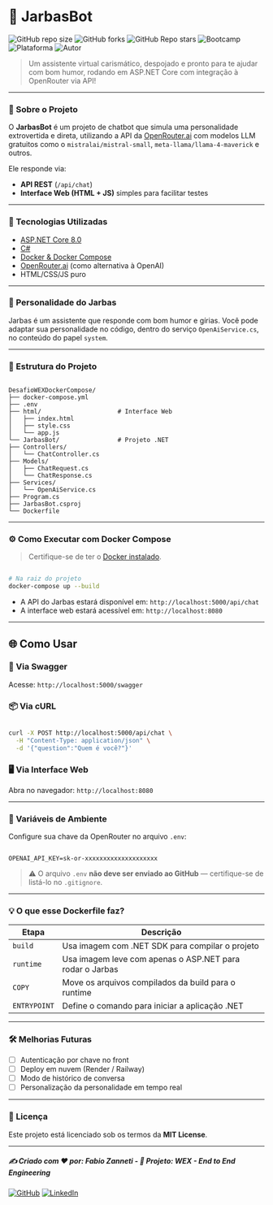 # 🤖 JarbasBot

![GitHub repo size](https://img.shields.io/github/repo-size/fzanneti/wex-e2e-csharp)
![GitHub forks](https://img.shields.io/github/forks/fzanneti/wex-e2e-csharp?style=social)
![GitHub Repo stars](https://img.shields.io/github/stars/fzanneti/wex-e2e-csharp?style=social)
![Bootcamp](https://img.shields.io/badge/WEX-End--to--End%20Engineering-blueviolet?logo=vercel&logoColor=white)
![Plataforma](https://img.shields.io/badge/Powered%20by-DIO.io-red?logo=data:image/svg+xml;base64,PHN2ZyBmaWxsPSIjZmZmIiB2aWV3Qm94PSIwIDAgMzIgMzIiIHhtbG5zPSJodHRwOi8vd3d3LnczLm9yZy8yMDAwL3N2ZyI+PHBhdGggZD0iTTYuNzEgMy4yNWMtMi44OCAxLjQxLTUuMDcgNC4yMy01LjA3IDcuNzYgMCAzLjU4IDIuMjggNi43IDUuMzMgOC4xNSAxLjgzLS42MiAyLjQtMi4yNiAyLjQtMy44MSAwLS4yMy0uMDItLjQ1LS4wNS0uNjZBLjQ0LjQ0IDAgMDExMC4xIDExYy4yNC0uNzUuMTEtMS41My0uMy0yLjIyQzguOTIgNy45NiA3LjMzIDcuNSA1Ljc0IDcuNjZhNS41NSA1LjU1IDAgM)
![Autor](https://img.shields.io/badge/Autor-fzanneti-blue?style=flat-square&logo=github)

> Um assistente virtual carismático, despojado e pronto para te ajudar com bom humor, rodando em ASP.NET Core com integração à OpenRouter via API!

---

### 📌 Sobre o Projeto

O **JarbasBot** é um projeto de chatbot que simula uma personalidade extrovertida e direta, utilizando a API da [OpenRouter.ai](https://openrouter.ai) com modelos LLM gratuitos como o `mistralai/mistral-small`, `meta-llama/llama-4-maverick` e outros.

Ele responde via:
- **API REST** (`/api/chat`)
- **Interface Web (HTML + JS)** simples para facilitar testes

---

### 🚀 Tecnologias Utilizadas

- [ASP.NET Core 8.0](https://learn.microsoft.com/aspnet/core)
- [C#](https://learn.microsoft.com/dotnet/csharp/)
- [Docker & Docker Compose](https://docs.docker.com/)
- [OpenRouter.ai](https://openrouter.ai) (como alternativa à OpenAI)
- HTML/CSS/JS puro

---

### 🧠 Personalidade do Jarbas

Jarbas é um assistente que responde com bom humor e gírias. Você pode adaptar sua personalidade no código, dentro do serviço `OpenAiService.cs`, no conteúdo do papel `system`.

---

### 📂 Estrutura do Projeto

```

DesafioWEXDockerCompose/
├── docker-compose.yml
├── .env
├── html/                     # Interface Web
│   ├── index.html
│   ├── style.css
│   └── app.js
└── JarbasBot/                # Projeto .NET
├── Controllers/
│   └── ChatController.cs
├── Models/
│   ├── ChatRequest.cs
│   └── ChatResponse.cs
├── Services/
│   └── OpenAiService.cs
├── Program.cs
├── JarbasBot.csproj
└── Dockerfile

```

---

### ⚙️ Como Executar com Docker Compose

> Certifique-se de ter o [Docker instalado](https://docs.docker.com/get-docker/).

```bash

# Na raiz do projeto
docker-compose up --build

```

* A API do Jarbas estará disponível em: `http://localhost:5000/api/chat`
* A interface web estará acessível em: `http://localhost:8080`

---

## 🌐 Como Usar

### 🧪 Via Swagger

Acesse: `http://localhost:5000/swagger`

### 📦 Via cURL

```bash

curl -X POST http://localhost:5000/api/chat \
  -H "Content-Type: application/json" \
  -d '{"question":"Quem é você?"}'

```

### 🖥️ Via Interface Web

Abra no navegador: `http://localhost:8080`

---

### 🔐 Variáveis de Ambiente

Configure sua chave da OpenRouter no arquivo `.env`:

```env

OPENAI_API_KEY=sk-or-xxxxxxxxxxxxxxxxxxxx

```

> ⚠️ O arquivo `.env` **não deve ser enviado ao GitHub** — certifique-se de listá-lo no `.gitignore`.

---

### 💡 O que esse Dockerfile faz?

| Etapa        | Descrição                                                |
| ------------ | -------------------------------------------------------- |
| `build`      | Usa imagem com .NET SDK para compilar o projeto          |
| `runtime`    | Usa imagem leve com apenas o ASP.NET para rodar o Jarbas |
| `COPY`       | Move os arquivos compilados da build para o runtime      |
| `ENTRYPOINT` | Define o comando para iniciar a aplicação .NET           |

---

### 🛠️ Melhorias Futuras

* [ ] Autenticação por chave no front
* [ ] Deploy em nuvem (Render / Railway)
* [ ] Modo de histórico de conversa
* [ ] Personalização da personalidade em tempo real

---

### 📄 Licença

Este projeto está licenciado sob os termos da **MIT License**.

---

##### ✍️ Criado com ❤️ por: Fabio Zanneti - 🎯 Projeto: WEX - End to End Engineering
[![GitHub](https://img.shields.io/badge/GitHub-fzanneti-181717?style=flat&logo=github)](https://github.com/fzanneti)
[![LinkedIn](https://img.shields.io/badge/LinkedIn-fzanneti-0A66C2?style=flat&logo=linkedin&logoColor=white)](https://linkedin.com/in/fzanneti)